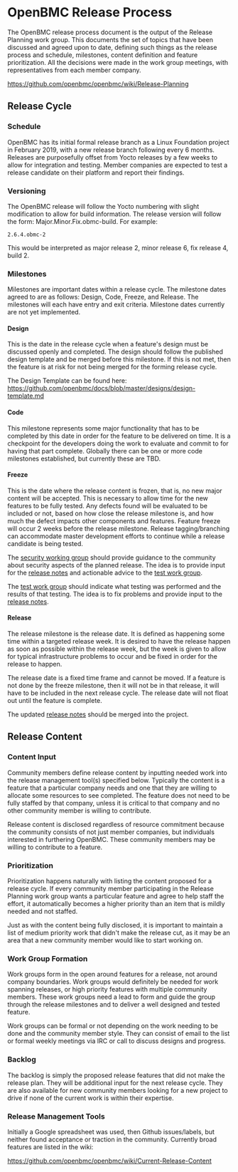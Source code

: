 # OpenBMC Release Process
The OpenBMC release process document is the output of the Release Planning
work group. This documents the set of topics that have been discussed and
agreed upon to date, defining such things as the release process and schedule,
milestones, content definition and feature prioritization. All the decisions
were made in the work group meetings, with representatives from each member
company. 

https://github.com/openbmc/openbmc/wiki/Release-Planning

## Release Cycle

### Schedule
OpenBMC has its initial formal release branch as a Linux Foundation project
in February 2019, with a new release branch following every 6 months. Releases
are purposefully offset from Yocto releases by a few weeks to allow for
integration and testing. Member companies are expected to test a release
candidate on their platform and report their findings.

### Versioning
The OpenBMC release will follow the Yocto numbering with slight modification
to allow for build information. The release version will follow the form:
Major.Minor.Fix.obmc-build. For example:

`2.6.4.obmc-2`

This would be interpreted as major release 2, minor release 6, fix release 4,
build 2. 

### Milestones
Milestones are important dates within a release cycle. The milestone dates
agreed to are as follows: Design, Code, Freeze, and Release. The milestones
will each have entry and exit criteria. Milestone dates currently are not
yet implemented.

#### Design
This is the date in the release cycle when a feature's design must be discussed
openly and completed. The design should follow the published design template
and be merged before this milestone. If this is not met, then the feature is
at risk for not being merged for the forming release cycle.

The Design Template can be found here:
https://github.com/openbmc/docs/blob/master/designs/design-template.md

#### Code
This milestone represents some major functionality that has to be completed by
this date in order for the feature to be delivered on time. It is a checkpoint
for the developers doing the work to evaluate and commit to for having that
part complete. Globally there can be one or more code milestones established,
but currently these are TBD.

#### Freeze
This is the date where the release content is frozen, that is, no new major
content will be accepted. This is necessary to allow time for the new features
to be fully tested. Any defects found will be evaluated to be included or not,
based on how close the release milestone is, and how much the defect impacts
other components and features. Feature freeze will occur 2 weeks before the
release milestone. Release tagging/branching can accommodate master development
efforts to continue while a release candidate is being tested.

The [security working group][] should provide guidance to the
community about security aspects of the planned release.  The idea is
to provide input for the [release notes][] and actionable advice to the
[test work group][].

The [test work group][] should indicate what testing was performed and
the results of that testing.  The idea is to fix problems and provide
input to the [release notes][].

[security working group]: https://github.com/openbmc/openbmc/wiki/Security-working-group
[test work group]: https://github.com/openbmc/openbmc/wiki/Test-work-group
[release notes]: https://github.com/openbmc/docs/blob/master/release/release-notes.md

#### Release
The release milestone is the release date. It is defined as happening some
time within a targeted release week. It is desired to have the release happen
as soon as possible within the release week, but the week is given to allow
for typical infrastructure problems to occur and be fixed in order for the
release to happen.

The release date is a fixed time frame and cannot be moved. If a feature is
not done by the freeze milestone, then it will not be in that release, it will
have to be included in the next release cycle. The release date will not float
out until the feature is complete.

The updated [release notes][] should be merged into the project.

## Release Content

### Content Input
Community members define release content by inputting needed work into the
release management tool(s) specified below. Typically the content is a feature
that a particular company needs and one that they are willing to allocate some
resources to see completed. The feature does not need to be fully staffed by
that company, unless it is critical to that company and no other community
member is willing to contribute.

Release content is disclosed regardless of resource commitment because the
community consists of not just member companies, but individuals interested in
furthering OpenBMC. These community members may be willing to contribute to a
feature.

### Prioritization
Prioritization happens naturally with listing the content proposed for a
release cycle. If every community member participating in the Release Planning
work group wants a particular feature and agree to help staff the effort, it
automatically becomes a higher priority than an item that is mildly needed and
not staffed.

Just as with the content being fully disclosed, it is important to maintain a
list of medium priority work that didn't make the release cut, as it may be an
area that a new community member would like to start working on.

### Work Group Formation
Work groups form in the open around features for a release, not around company
boundaries. Work groups would definitely be needed for work spanning releases,
or high priority features with multiple community members. These work groups
need a lead to form and guide the group through the release milestones and to
deliver a well designed and tested feature.

Work groups can be formal or not depending on the work needing to be done and
the community member style. They can consist of email to the list or formal
weekly meetings via IRC or call to discuss designs and progress.

### Backlog
The backlog is simply the proposed release features that did not make the
release plan. They will be additional input for the next release cycle. They
are also available for new community members looking for a new project to
drive if none of the current work is within their expertise.

### Release Management Tools
Initially a Google spreadsheet was used, then Github issues/labels, but neither
found acceptance or traction in the community. Currently broad features are
listed in the wiki:

https://github.com/openbmc/openbmc/wiki/Current-Release-Content
